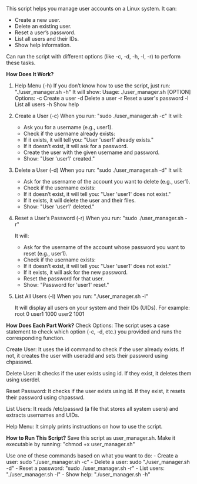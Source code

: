 This script helps you manage user accounts on a Linux system. It can:
 - Create a new user.
 - Delete an existing user.
 - Reset a user’s password.
 - List all users and their IDs.
 - Show help information.

Can run the script with different options (like -c, -d, -h, -l, -r) to perform these tasks.


**How Does It Work?**
  1. Help Menu (-h)
      If you don’t know how to use the script, just run: "./user_manager.sh -h"
    It will show:
      Usage: ./user_manager.sh [OPTION]
      Options:
      -c  Create a user
      -d  Delete a user
      -r  Reset a user's password
      -l  List all users
      -h  Show help


  2. Create a User (-c)
        When you run: "sudo ./user_manager.sh -c"
     It will:
     -   Ask you for a username (e.g., user1).
     -   Check if the username already exists:
     -   If it exists, it will tell you: "User 'user1' already exists."
     -   If it doesn’t exist, it will ask for a password.
     -   Create the user with the given username and password.
     -   Show: "User 'user1' created."

  3. Delete a User (-d)
        When you run: "sudo ./user_manager.sh -d"
     It will:
     -   Ask for the username of the account you want to delete (e.g., user1).
     -   Check if the username exists:
     -   If it doesn’t exist, it will tell you: "User 'user1' does not exist."
     -   If it exists, it will delete the user and their files.
     -   Show: "User 'user1' deleted."

  4. Reset a User’s Password (-r)
         When you run: "sudo ./user_manager.sh -r"

     It will:
      -  Ask for the username of the account whose password you want to reset (e.g., user1).
      -  Check if the username exists:
      -  If it doesn’t exist, it will tell you: "User 'user1' does not exist."
      -  If it exists, it will ask for the new password.
      -  Reset the password for that user.
      -  Show: "Password for 'user1' reset."

  5. List All Users (-l)
        When you run: "./user_manager.sh -l"

     It will display all users on your system and their IDs (UIDs). For example:
         root    0
         user1   1000
         user2   1001



**How Does Each Part Work?**
  Check Options:
    The script uses a case statement to check which option (-c, -d, etc.) you provided and runs the corresponding function.
    
  Create User:
    It uses the id command to check if the user already exists.
    If not, it creates the user with useradd and sets their password using chpasswd.
    
  Delete User:
    It checks if the user exists using id.
    If they exist, it deletes them using userdel.
    
  Reset Password:
    It checks if the user exists using id.
    If they exist, it resets their password using chpasswd.
    
  List Users:
    It reads /etc/passwd (a file that stores all system users) and extracts usernames and UIDs.
    
  Help Menu:
    It simply prints instructions on how to use the script.



**How to Run This Script?**
    Save this script as user_manager.sh.
    Make it executable by running: "chmod +x user_manager.sh"

    
   Use one of these commands based on what you want to do:
    -  Create a user: sudo "./user_manager.sh -c"
    -  Delete a user: sudo "./user_manager.sh -d"
    -  Reset a password: "sudo ./user_manager.sh -r"
    -  List users: "./user_manager.sh -l"
    -  Show help: "./user_manager.sh -h"

     




































     

